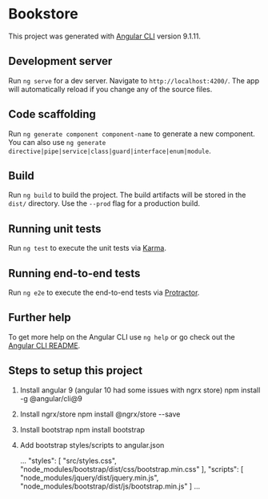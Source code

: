 # Bookstore

This project was generated with [Angular CLI](https://github.com/angular/angular-cli) version 9.1.11.

## Development server

Run `ng serve` for a dev server. Navigate to `http://localhost:4200/`. The app will automatically reload if you change any of the source files.

## Code scaffolding

Run `ng generate component component-name` to generate a new component. You can also use `ng generate directive|pipe|service|class|guard|interface|enum|module`.

## Build

Run `ng build` to build the project. The build artifacts will be stored in the `dist/` directory. Use the `--prod` flag for a production build.

## Running unit tests

Run `ng test` to execute the unit tests via [Karma](https://karma-runner.github.io).

## Running end-to-end tests

Run `ng e2e` to execute the end-to-end tests via [Protractor](http://www.protractortest.org/).

## Further help

To get more help on the Angular CLI use `ng help` or go check out the [Angular CLI README](https://github.com/angular/angular-cli/blob/master/README.md).

## Steps to setup this project

1. Install angular 9 (angular 10 had some issues with ngrx store)
npm install -g @angular/cli@9
2. Install ngrx/store
npm install @ngrx/store --save
3. Install bootstrap
npm install bootstrap
4. Add bootstrap styles/scripts to angular.json

    ...
    "styles": [
       "src/styles.css",
       "node_modules/bootstrap/dist/css/bootstrap.min.css"
    ],
    "scripts": [
       "node_modules/jquery/dist/jquery.min.js",
       "node_modules/bootstrap/dist/js/bootstrap.min.js"
    ]
    ...
